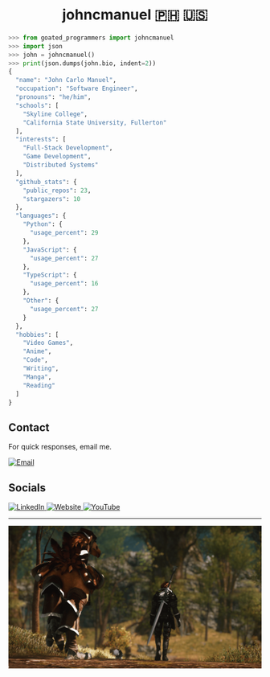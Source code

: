 <h1 align="center">johncmanuel 🇵🇭 🇺🇸</h1>

```python
>>> from goated_programmers import johncmanuel
>>> import json
>>> john = johncmanuel()
>>> print(json.dumps(john.bio, indent=2))
{
  "name": "John Carlo Manuel",
  "occupation": "Software Engineer",
  "pronouns": "he/him",
  "schools": [
    "Skyline College",
    "California State University, Fullerton"
  ],
  "interests": [
    "Full-Stack Development",
    "Game Development",
    "Distributed Systems"
  ],
  "github_stats": {
    "public_repos": 23,
    "stargazers": 10
  },
  "languages": {
    "Python": {
      "usage_percent": 29
    },
    "JavaScript": {
      "usage_percent": 27
    },
    "TypeScript": {
      "usage_percent": 16
    },
    "Other": {
      "usage_percent": 27
    }
  },
  "hobbies": [
    "Video Games",
    "Anime",
    "Code",
    "Writing",
    "Manga",
    "Reading"
  ]
}
```

## Contact

For quick responses, email me.

<a href="mailto:mail@johncarlomanuel.com">
    <img alt="Email" src="https://img.shields.io/badge/Email Me-D14836?style=for-the-badge&logoColor=white" />
</a>

## Socials


<p>
  <a href="https://www.linkedin.com/in/johncarlomanuel/" target="_blank">
    <img alt="LinkedIn" src="https://img.shields.io/badge/linkedin-%230077B5.svg?&style=for-the-badge&logo=linkedin&logoColor=white" />
  </a>
 <a href="https://www.johncarlomanuel.com/" target="_blank">
    <img alt="Website" src="https://img.shields.io/badge/website-000000?style=for-the-badge&logo=About.me&logoColor=white" />
  </a>

  <a href="https://www.youtube.com/@johncarlomanuel" target="_blank">
  <img alt="YouTube" src="https://img.shields.io/badge/YouTube-%23FF0000.svg?style=for-the-badge&logo=YouTube&logoColor=white"></img></a>

</p>

<hr />

<a href="https://www.johncarlomanuel.com/" target="_blank"><img src="media/banner.png" alt="banner" /></a>

